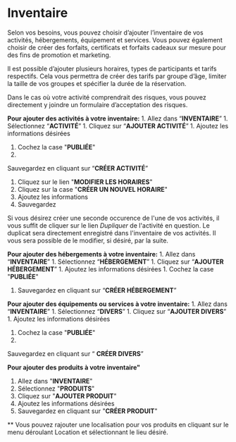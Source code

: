 # Inventaire

Selon vos besoins, vous pouvez choisir d’ajouter l’inventaire de vos activités, hébergements, équipement et services. Vous pouvez également choisir de créer des forfaits, certificats et forfaits cadeaux sur mesure pour des fins de promotion et marketing. 

Il est possible d’ajouter plusieurs horaires, types de participants et tarifs respectifs. Cela vous permettra de créer des tarifs par groupe d’âge, limiter la taille de vos groupes et spécifier la durée de la réservation. 

Dans le cas où votre activité comprendrait des risques, vous pouvez directement y joindre un formulaire d’acceptation des risques. 

**Pour ajouter des activités à  votre inventaire:**
1. 
Allez dans “**INVENTAIRE**” 
1. 
Sélectionnez “**ACTIVITÉ**” 
1. 
Cliquez sur “**AJOUTER ACTIVITÉ**”
1. 
Ajoutez les informations désirées
1. Cochez la case "**PUBLIÉE**"
1. 
Sauvegardez en cliquant sur “**CRÉER ACTIVITÉ**”
1. Cliquez sur le lien "**MODIFIER LES HORAIRES**"
2. Cliquez sur la case "**CRÉER UN NOUVEL HORAIRE**"
3. Ajoutez les informations
4. Sauvegardez

Si vous désirez créer une seconde occurence de l'une de vos activités, il vous suffit de cliquer sur le lien *Dupliquer* de l'activité en question. Le duplicat sera directement enregistré dans l'inventaire de vos activités. Il vous sera possible de le modifier, si désiré, par la suite. 

**Pour ajouter des hébergements à votre inventaire:**
1. 
Allez dans “**INVENTAIRE**” 
1. 
Sélectionnez “**HÉBERGEMENT**”
1. 
Cliquez sur “**AJOUTER HÉBERGEMENT**”
1. 
Ajoutez les informations désirées
1. 
Cochez la case "**PUBLIÉE**"
1. Sauvegardez en cliquant sur “**CRÉER HÉBERGEMENT**”

**Pour ajouter des équipements ou services à votre inventaire:**
1. 
Allez dans “**INVENTAIRE**” 
1. 
Sélectionnez  “**DIVERS**”
1. 
Cliquez sur “**AJOUTER DIVERS**”
1. 
Ajoutez les informations désirées 
1. Cochez la case "**PUBLIÉE**"
1. 
Sauvegardez en cliquant sur “ **CRÉER DIVERS**”




**Pour ajouter des produits à votre inventaire"**
1. Allez dans "**INVENTAIRE**"
2. Sélectionnez "**PRODUITS**"
3. Cliquez sur "**AJOUTER PRODUIT**"
4. Ajoutez les informations désirées
5. Sauvegardez en cliquant sur "**CRÉER PRODUIT**"

** Vous pouvez rajouter une localisation pour vos produits en cliquant sur le menu déroulant  Location et sélectionnant le lieu désiré.
